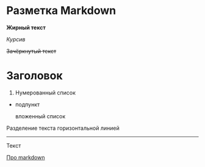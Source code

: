 # Разметка Markdown

**Жирный текст**

*Курсив*

~~Зачёркнутый текст~~

# Заголовок

1. Нумерованный список

* подпункт

    вложенный список


Разделение текста горизонтальной линией
***
Текст 


[Про markdown](https://gist.github.com/Jekins/2bf2d0638163f1294637/)

